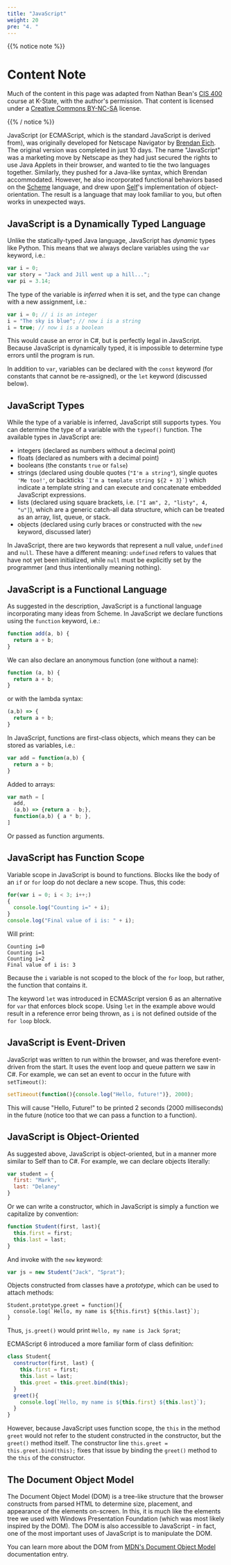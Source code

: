```yaml
---
title: "JavaScript"
weight: 20
pre: "4. "
---
```

{{% notice note %}}

# Content Note

Much of the content in this page was adapted from Nathan Bean's [CIS 400](https://textbooks.cs.ksu.edu/cis400/3-web-development/01-core-web-technologies/05-js/) course at K-State, with the author's permission. That content is licensed under a [Creative Commons BY-NC-SA](https://creativecommons.org/licenses/by-nc-sa/4.0/) license.

{{% / notice %}}

JavaScript (or ECMAScript, which is the standard JavaScript is derived from), was originally developed for Netscape Navigator by [Brendan Eich](https://en.wikipedia.org/wiki/Brendan_Eich).  The original version was completed in just 10 days.  The name "JavaScript" was a marketing move by Netscape as they had just secured the rights to use Java Applets in their browser, and wanted to tie the two languages together.  Similarly, they pushed for a Java-like syntax, which Brendan accommodated.  However, he also incorporated functional behaviors based on the [Scheme](https://en.wikipedia.org/wiki/Scheme_(programming_language)) language, and drew upon [Self](https://en.wikipedia.org/wiki/Self_(programming_language))'s implementation of object-orientation.  The result is a language that may look familiar to you, but often works in unexpected ways.

## JavaScript is a Dynamically Typed Language

Unlike the statically-typed Java language, JavaScript has _dynamic_ types like Python.  This means that we always declare variables using the `var` keyword, i.e.:

```js
var i = 0;
var story = "Jack and Jill went up a hill...";
var pi = 3.14;
```

The type of the variable is _inferred_ when it is set, and the type can change with a new assignment, i.e.:

```js
var i = 0; // i is an integer
i = "The sky is blue"; // now i is a string
i = true; // now i is a boolean
```

This would cause an error in C#, but is perfectly legal in JavaScript.  Because JavaScript is dynamically typed, it is impossible to determine type errors until the program is run.  

In addition to `var`, variables can be declared with the `const` keyword (for constants that cannot be re-assigned), or the `let` keyword (discussed below).

## JavaScript Types

While the type of a variable is inferred, JavaScript still supports types.  You can determine the type of a variable with the `typeof()` function.  The available types in JavaScript are:

* integers (declared as numbers without a decimal point)
* floats (declared as numbers with a decimal point)
* booleans (the constants `true` or `false`)
* strings (declared using double quotes (`"I'm a string"`), single quotes `'Me too!'`, or backticks `` `I'm a template string ${2 + 3}` ``) which indicate a template string and can execute and concatenate embedded JavaScript expressions.
* lists (declared using square brackets, i.e. `["I am", 2, "listy", 4, "u"]`), which are a generic catch-all data structure, which can be treated as an array, list, queue, or stack.
* objects (declared using curly braces or constructed with the `new` keyword, discussed later)

In JavaScript, there are two keywords that represent a null value, `undefined` and `null`.  These have a different meaning: `undefined` refers to values that have not yet been initialized, while `null` must be explicitly set by the programmer (and thus intentionally meaning nothing).

## JavaScript is a Functional Language

As suggested in the description, JavaScript is a functional language incorporating many ideas from Scheme. In JavaScript we declare functions using the `function` keyword, i.e.:

```js
function add(a, b) {
  return a + b;
}
```

We can also declare an anonymous function (one without a name):

```js
function (a, b) {
  return a + b;
}
```

or with the lambda syntax:

```js
(a,b) => {
  return a + b;
}
```

In JavaScript, functions are first-class objects, which means they can be stored as variables, i.e.:

```js
var add = function(a,b) {
  return a + b;
}
```

Added to arrays:

```js
var math = [
  add,
  (a,b) => {return a - b;},
  function(a,b) { a * b; },
]
```

Or passed as function arguments.

## JavaScript has Function Scope

Variable scope in JavaScript is bound to functions.  Blocks like the body of an `if` or `for` loop do not declare a new scope.  Thus, this code:

```js
for(var i = 0; i < 3; i++;)
{
  console.log("Counting i=" + i);
}
console.log("Final value of i is: " + i);
```

Will print:

```
Counting i=0
Counting i=1
Counting i=2
Final value of i is: 3
```

Because the `i` variable is not scoped to the block of the `for` loop, but rather, the function that contains it.

The keyword `let` was introduced in ECMAScript version 6 as an alternative for `var` that enforces block scope.  Using `let` in the example above would result in a reference error being thrown, as `i` is not defined outside of the `for loop` block.

## JavaScript is Event-Driven

JavaScript was written to run within the browser, and was therefore event-driven from the start.  It uses the event loop and queue pattern we saw in C#.  For example, we can set an event to occur in the future with `setTimeout()`:

```js
setTimeout(function(){console.log("Hello, future!")}, 2000);
```

This will cause "Hello, Future!" to be printed 2 seconds (2000 milliseconds) in the future (notice too that we can pass a function to a function).

## JavaScript is Object-Oriented

As suggested above, JavaScript is object-oriented, but in a manner more similar to Self than to C#.  For example, we can declare objects literally:

```js
var student = {
  first: "Mark",
  last: "Delaney"
}
```

Or we can write a constructor, which in JavaScript is simply a function we capitalize by convention:

```js
function Student(first, last){
  this.first = first;
  this.last = last;
}
```

And invoke with the `new` keyword:

```js
var js = new Student("Jack", "Sprat");
```

Objects constructed from classes have a _prototype_, which can be used to attach methods:

```
Student.prototype.greet = function(){
  console.log(`Hello, my name is ${this.first} ${this.last}`);
}
```

Thus, `js.greet()` would print `Hello, my name is Jack Sprat`;

ECMAScript 6 introduced a more familiar form of class definition:

```js
class Student{
  constructor(first, last) {
    this.first = first;
    this.last = last;
    this.greet = this.greet.bind(this);
  }
  greet(){
    console.log(`Hello, my name is ${this.first} ${this.last}`);
  }
}
```

However, because JavaScript uses function scope, the `this` in the method `greet` would not refer to the student constructed in the constructor, but the `greet()` method itself.  The constructor line `this.greet = this.greet.bind(this);` fixes that issue by binding the `greet()` method to the `this` of the constructor.

## The Document Object Model

The Document Object Model (DOM) is a tree-like structure that the browser constructs from parsed HTML to determine size, placement, and appearance of the elements on-screen.  In this, it is much like the elements tree we used with Windows Presentation Foundation (which was most likely inspired by the DOM).  The DOM is also accessible to JavaScript - in fact, one of the most important uses of JavaScript is to manipulate the DOM.

You can learn more about the DOM from [MDN's Document Object Model](https://developer.mozilla.org/en-US/docs/Web/API/Document_Object_Model) documentation entry.
